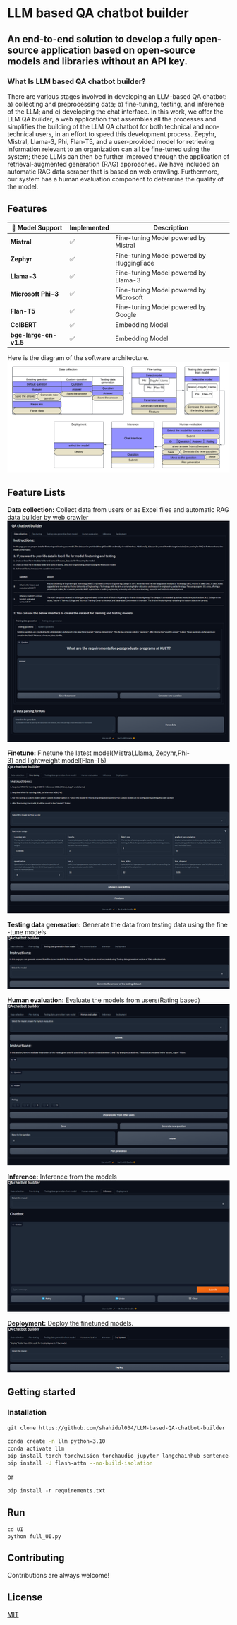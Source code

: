 
# LLM based QA chatbot builder
## An end-to-end solution to develop a fully open-source application based on open-source models and libraries without an API key.

### What Is LLM based QA chatbot builder?
There are various stages involved in developing an LLM-based QA chatbot: a) collecting and preprocessing data; b) fine-tuning, testing, and inference of the LLM; and c) developing the chat interface. In this work, we offer the LLM QA builder, a web application that assembles all the processes and simplifies the building of the LLM QA chatbot for both technical and non-technical users, in an effort to speed this development process. Zepyhr, Mistral, Llama-3, Phi, Flan-T5, and a user-provided model for retrieving information relevant to an organization can all be fine-tuned using the system; these LLMs can then be further improved through the application of retrieval-augmented generation (RAG) approaches. We have included an automatic RAG data scraper that is based on web crawling. Furthermore, our system has a human evaluation component to determine the quality of the model. 


## Features


| 🦾 Model Support             | Implemented | Description                                   |
|------------------------------|-------------|-----------------------------------------------|
| **Mistral**                  | ✅           | Fine-tuning Model powered by Mistral         |
| **Zephyr**                   | ✅           | Fine-tuning Model powered by HuggingFace      |
| **Llama-3**                  | ✅           | Fine-tuning Model powered by Llama-3    |
| **Microsoft Phi-3**          | ✅           | Fine-tuning Model powered by Microsoft  |
| **Flan-T5**                  | ✅           | Fine-tuning Model powered by Google    |
| **ColBERT**                  | ✅           | Embedding Model     |
| **bge-large-en-v1.5**        | ✅           | Embedding Model |

Here is the diagram of the software architecture.
![Software Architecture](https://github.com/shahidul034/LLM-based-QA-chatbot-builder/blob/main/software%20screenshot/KUET%20LLM2.png)

## Feature Lists

**Data collection:** Collect data from users or as Excel files and automatic RAG data builder by web crawler
![Data collection](https://github.com/shahidul034/LLM-based-QA-chatbot-builder/blob/main/software%20screenshot/data%20collection.png)

**Finetune:** Finetune the latest model(Mistral,Llama, Zepyhr,Phi-3) and lightweight model(Flan-T5)
![Finetune](https://github.com/shahidul034/LLM-based-QA-chatbot-builder/blob/main/software%20screenshot/Finetuning.png)


**Testing data generation:** Generate the data from testing data using the fine-tune models
![Testing data generation](https://github.com/shahidul034/LLM-based-QA-chatbot-builder/blob/main/software%20screenshot/Testing%20data%20generation%20from%20model.png)

**Human evaluation:** Evaluate the models from users(Rating based)
![Human evaluation](https://github.com/shahidul034/LLM-based-QA-chatbot-builder/blob/main/software%20screenshot/Human%20evaluation.png)

**Inference:** Inference from the models
![Inference](https://github.com/shahidul034/LLM-based-QA-chatbot-builder/blob/main/software%20screenshot/inference.png)

**Deployment:** Deploy the finetuned models.
![Deployment](https://github.com/shahidul034/LLM-based-QA-chatbot-builder/blob/main/software%20screenshot/deployment.png)
## Getting started
### Installation
```
git clone https://github.com/shahidul034/LLM-based-QA-chatbot-builder
```
```bash
conda create -n llm python=3.10
conda activate llm
pip install torch torchvision torchaudio jupyter langchainhub sentence-transformers faiss-gpu docx2txt langchain bitsandbytes transformers peft accelerate pynvml trl datasets packaging ninja wandb colbert-ai[torch,faiss-gpu] RAGatouille
pip install -U flash-attn --no-build-isolation

```
or 
```
pip install -r requirements.txt
```
## Run
```
cd UI
python full_UI.py
```
## Contributing

Contributions are always welcome!



## License

[MIT](https://github.com/shahidul034/LLM-based-QA-chatbot-builder/blob/main/LICENSE)

